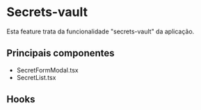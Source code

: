 # Secrets-vault

Esta feature trata da funcionalidade "secrets-vault" da aplicação.

## Principais componentes
- SecretFormModal.tsx
- SecretList.tsx

## Hooks

